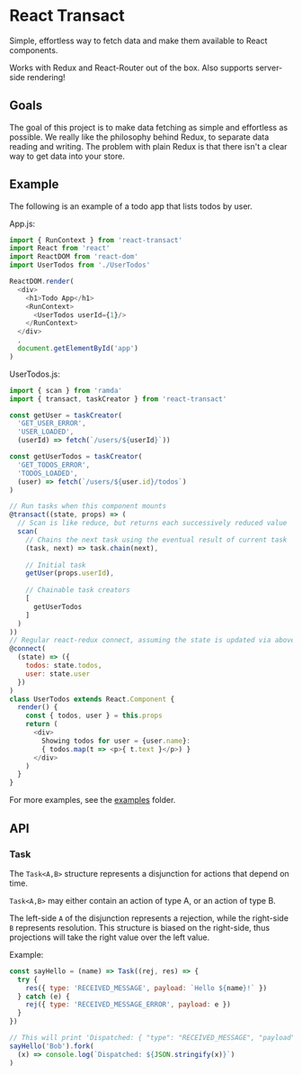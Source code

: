 # React Transact

Simple, effortless way to fetch data and make them available to React components.

Works with Redux and React-Router out of the box. Also supports server-side
rendering!

## Goals

The goal of this project is to make data fetching as simple and effortless
as possible. We really like the philosophy behind Redux, to separate data
reading and writing. The problem with plain Redux is that there isn't a
clear way to get data into your store.

## Example

The following is an example of a todo app that lists todos by user.

App.js:

```js
import { RunContext } from 'react-transact'
import React from 'react'
import ReactDOM from 'react-dom'
import UserTodos from './UserTodos'

ReactDOM.render(
  <div>
    <h1>Todo App</h1>
    <RunContext>
      <UserTodos userId={1}/>
    </RunContext>
  </div>
  ,
  document.getElementById('app')
)

```

UserTodos.js:

```js
import { scan } from 'ramda'
import { transact, taskCreator } from 'react-transact'

const getUser = taskCreator(
  'GET_USER_ERROR',
  'USER_LOADED',
  (userId) => fetch(`/users/${userId}`))

const getUserTodos = taskCreator(
  'GET_TODOS_ERROR',
  'TODOS_LOADED',
  (user) => fetch(`/users/${user.id}/todos`)
)

// Run tasks when this component mounts
@transact((state, props) => (
  // Scan is like reduce, but returns each successively reduced value
  scan(
    // Chains the next task using the eventual result of current task
    (task, next) => task.chain(next),
    
    // Initial task
    getUser(props.userId),
    
    // Chainable task creators
    [
      getUserTodos
    ]
  )
))
// Regular react-redux connect, assuming the state is updated via above tasks
@connect(
  (state) => ({
    todos: state.todos,
    user: state.user
  })
)
class UserTodos extends React.Component {
  render() {
    const { todos, user } = this.props
    return (
      <div>
        Showing todos for user = {user.name}:
        { todos.map(t => <p>{ t.text }</p>) }
      </div>
    )
  }
}
```

For more examples, see the [examples](./examples) folder.

## API

### Task

The `Task<A,B>` structure represents a disjunction for actions that depend on time.

`Task<A,B>` may either contain an action of type A, or an action of type B.

The left-side `A` of the disjunction represents a rejection, while the right-side `B`
represents resolution. This structure is biased on the right-side, thus projections
will take the right value over the left value.

Example: 

```js
const sayHello = (name) => Task((rej, res) => {
  try {
    res({ type: 'RECEIVED_MESSAGE', payload: `Hello ${name}!` })
  } catch (e) {
    rej({ type: 'RECEIVED_MESSAGE_ERROR', payload: e })
  }
})

// This will print 'Dispatched: { "type": "RECEIVED_MESSAGE", "payload": "Hello Bob!" }'
sayHello('Bob').fork(
  (x) => console.log(`Dispatched: ${JSON.stringify(x)}`)
)
```
